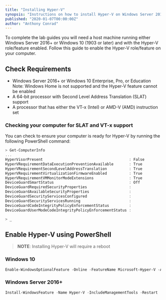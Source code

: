 ```yaml
---
title: "Installing Hyper-V"
synopsis: "Instructions on how to install Hyper-V on Windows Server 2016+ or Windows 10 (1903+)"
published: "2020-01-07T00:00:00Z"
author: "Anthony Conrad"
---
```


To complete the lab guides you will need a host machine running either Windows Server 2016+ or Windows 10 (1903 or later) and with the Hyper-V role/feature enabled. Follow this guide to enable the Hyper-V role/feature on your computer.

## Check Requirements

- Windows Server 2016+ or Windows 10 Enterprise, Pro, or Education<br/>
  Note: Windows Home is not supported and the Hyper-V feature cannot be enabled
- A 64-bit processor with Second Level Address Translation (SLAT) support
- A processor that has either the VT-x (Intel) or AMD-V (AMD) instruction set

### Checking your computer for SLAT and VT-x support

You can check to ensure your computer is ready for Hyper-V by running the following PowerShell command:

```PowerShell
> Get-ComputerInfo
...
HyperVisorPresent                                       : False
HyperVRequirementDataExecutionPreventionAvailable       : True
HyperVRequirementSecondLevelAddressTranslation          : True
HyperVRequirementVirtualizationFirmwareEnabled          : True
HyperVRequirementVMMonitorModeExtensions                : True
DeviceGuardSmartStatus                                  : Off
DeviceGuardRequiredSecurityProperties                   :
DeviceGuardAvailableSecurityProperties                  :
DeviceGuardSecurityServicesConfigured                   :
DeviceGuardSecurityServicesRunning                      :
DeviceGuardCodeIntegrityPolicyEnforcementStatus         :
DeviceGuardUserModeCodeIntegrityPolicyEnforcementStatus :

> _
```

## Enable Hyper-V using PowerShell

> **NOTE**: Installing Hyper-V will require a reboot

### Windows 10

```PowerShell
Enable-WindowsOptionalFeature -Online -FeatureName Microsoft-Hyper-V -All
```

### Windows Server 2016+

```PowerShell
Install-WindowsFeature -Name Hyper-V -IncludeManagementTools -Restart
```
